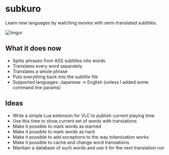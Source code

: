 # subkuro
Learn new languages by watching movies with semi-translated subtitles.

![Imgur](http://i.imgur.com/rPrSuM7.jpg)

## What it does now
* Splits phrases from ASS subtitles into words
* Translates every word separately
* Translates a whole phrase
* Puts everything back into the subtitle file
* Supported languages: Japanese -> English (unless I added some command line params)

## Ideas
* Write a simple Lua extension for VLC to publish current playing time
* Use this time to show current set of words with translations
* Make it possible to mark words as learned
* Make it possible to mark words as hard
* Make it possible to add exceptions to the way tokenization works
* Make it possible to cache and change word translations
* Maintain a database of such words and use it for the next translation run
